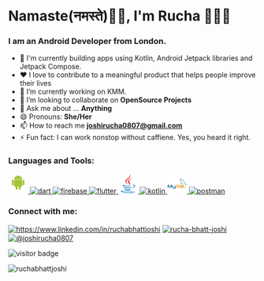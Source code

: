 
<h1 align="left"> Namaste(नमस्ते)🙏🏻, I'm Rucha 👩🏻‍💻</h1>
<h3 align="left"> I am an Android Developer from London.</h3>

- 🔭 I'm currently building apps using Kotlin, Android Jetpack libraries and Jetpack Compose.
- ❤️  I love to contribute to a meaningful product that helps people improve their lives
- 🧿 I’m currently working on KMM.
- 👯 I’m looking to collaborate on **OpenSource Projects**
- 💬 Ask me about ... **Anything**
- 😄 Pronouns: **She/Her**
- 📫 How to reach me **joshirucha0807@gmail.com**
- ⚡ Fun fact: I can work nonstop without caffiene. Yes, you heard it right.



<h3 align="left">Languages and Tools:</h3>
<p align="left"> <a href="https://developer.android.com" target="_blank"> <img src="https://raw.githubusercontent.com/devicons/devicon/master/icons/android/android-original-wordmark.svg" alt="android" width="40" height="40"/> </a> <a href="https://dart.dev" target="_blank"> <img src="https://www.vectorlogo.zone/logos/dartlang/dartlang-icon.svg" alt="dart" width="40" height="40"/> </a> <a href="https://firebase.google.com/" target="_blank"> <img src="https://www.vectorlogo.zone/logos/firebase/firebase-icon.svg" alt="firebase" width="40" height="40"/> </a> <a href="https://flutter.dev" target="_blank"> <img src="https://www.vectorlogo.zone/logos/flutterio/flutterio-icon.svg" alt="flutter" width="40" height="40"/> </a> <a href="https://www.java.com" target="_blank"> <img src="https://raw.githubusercontent.com/devicons/devicon/master/icons/java/java-original.svg" alt="java" width="40" height="40"/> </a> <a href="https://kotlinlang.org" target="_blank"> <img src="https://www.vectorlogo.zone/logos/kotlinlang/kotlinlang-icon.svg" alt="kotlin" width="40" height="40"/> </a> <a href="https://www.mysql.com/" target="_blank"> <img src="https://raw.githubusercontent.com/devicons/devicon/master/icons/mysql/mysql-original-wordmark.svg" alt="mysql" width="40" height="40"/> </a> <a href="https://postman.com" target="_blank"> <img src="https://www.vectorlogo.zone/logos/getpostman/getpostman-icon.svg" alt="postman" width="40" height="40"/> </a> </p>


<h3 align="left">Connect with me:</h3>
<p align="left">
<a href="https://www.linkedin.com/in/ruchabhattjoshi" target="blank"><img align="center" src="https://raw.githubusercontent.com/rahuldkjain/github-profile-readme-generator/master/src/images/icons/Social/linked-in-alt.svg" alt="https://www.linkedin.com/in/ruchabhattjoshi" height="30" width="40" /></a>
<a href="https://stackoverflow.com/users/5147603/rucha-bhatt-joshi" target="blank"><img align="center" src="https://raw.githubusercontent.com/rahuldkjain/github-profile-readme-generator/master/src/images/icons/Social/stack-overflow.svg" alt="rucha-bhatt-joshi" height="30" width="40" /></a>
<a href="https://medium.com/@joshirucha0807" target="blank"><img align="center" src="https://raw.githubusercontent.com/rahuldkjain/github-profile-readme-generator/master/src/images/icons/Social/medium.svg" alt="@joshirucha0807" height="30" width="40" /></a>
</p>


<img src="https://visitor-badge.glitch.me/badge?page_id=/ruchabhattjoshi" alt="visitor badge"/>

<p><img align="left" src="https://github-readme-stats.vercel.app/api/top-langs?username=ruchabhattjoshi&show_icons=true&locale=en&layout=compact" alt="ruchabhattjoshi"/></p>
